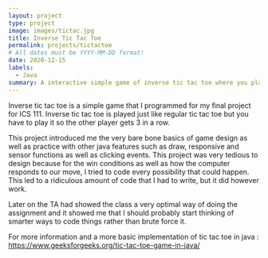```yaml
---
layout: project
type: project
image: images/tictac.jpg
title: Inverse Tic Tac Toe
permalink: projects/tictactoe
# All dates must be YYYY-MM-DD format!
date: 2020-12-15
labels:
  - Java
summary: A interactive simple game of inverse tic tac toe where you play against the computer. 
---
```


Inverse tic tac toe is a simple game that I programmed for my final project for ICS 111. Inverse tic tac toe is played just like regular tic tac toe but you have to play it so the other player gets 3 in a row. 

This project introduced me the very bare bone basics of game design as well as practice with other java features such as draw, responsive and sensor functions as well as clicking events. This project was very tedious to design because for the win conditions as well as how the computer responds to our move, I tried to code every possibility that could happen. This led to a ridiculous amount of code that I had to write, but it did however work. 

Later on the TA had showed the class a very optimal way of doing the assignment and it showed me that I should probably start thinking of smarter ways to code things rather than brute force it.

For more information and a more basic implementation of tic tac toe in java : https://www.geeksforgeeks.org/tic-tac-toe-game-in-java/

